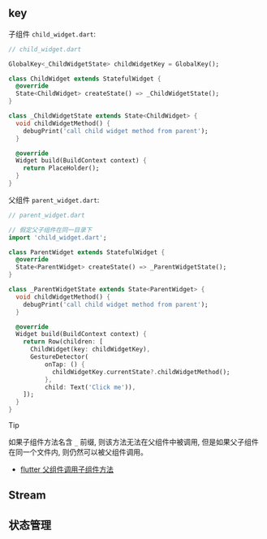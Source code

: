 ## key

子组件 `child_widget.dart`:

```dart
// child_widget.dart

GlobalKey<_ChildWidgetState> childWidgetKey = GlobalKey();

class ChildWidget extends StatefulWidget {
  @override
  State<ChildWidget> createState() => _ChildWidgetState();
}

class _ChildWidgetState extends State<ChildWidget> {
  void childWidgetMethod() {
    debugPrint('call child widget method from parent');
  }

  @override
  Widget build(BuildContext context) {
    return PlaceHolder();
  }
}
```

父组件 `parent_widget.dart`:

```dart
// parent_widget.dart

// 假定父子组件在同一目录下
import 'child_widget.dart';

class ParentWidget extends StatefulWidget {
  @override
  State<ParentWidget> createState() => _ParentWidgetState();
}

class _ParentWidgetState extends State<ParentWidget> {
  void childWidgetMethod() {
    debugPrint('call child widget method from parent');
  }

  @override
  Widget build(BuildContext context) {
    return Row(children: [
      ChildWidget(key: childWidgetKey),
      GestureDetector(
          onTap: () {
            childWidgetKey.currentState?.childWidgetMethod();
          },
          child: Text('Click me')),
    ]);
  }
}
```

> [!tip]
> 如果子组件方法名含 `_` 前缀, 则该方法无法在父组件中被调用, 但是如果父子组件在同一个文件内, 则仍然可以被父组件调用。

- [flutter 父组件调用子组件方法](https://blog.csdn.net/sinat_17775997/article/details/109155463)

## Stream

## 状态管理